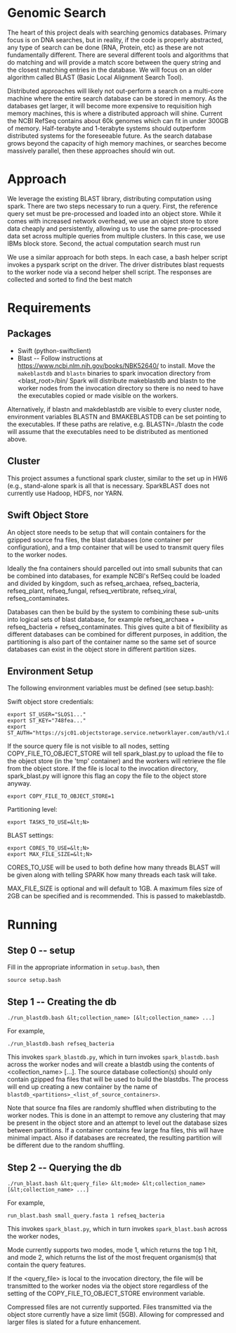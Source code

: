 # Genomic Search

The heart of this project deals with searching genomics databases.  Primary focus is on DNA searches, but in reality, if the code is properly abstracted, any type of search can be done (RNA, Protein, etc) as these are not fundamentally different.  There are several different tools and algorithms that do matching and will provide a match score between the query string and the closest matching entries in the database.  We will focus on an older algorithm called BLAST (Basic Local Alignment Search Tool).

Distributed approaches will likely not out-perform a search on a multi-core machine where the entire search database can be stored in memory.  As the databases get larger, it will become more expensive to requisition high memory machines, this is where a distributed approach will shine.  Current the NCBI RefSeq contains about 60k genomes which can fit in under 300GB of memory.  Half-terabyte and 1-terabyte systems should outperform distributed systems for the foreseeable future.  As the search database grows beyond the capacity of high memory machines, or searches become massively parallel, then these approaches should win out.

# Approach

We leverage the existing BLAST library, distributing computation using spark. There are two steps necessary to run a query. First, the reference query set must be pre-processed and loaded into an object store. While it comes with increased network overhead, we use an object store to store data cheaply and persistently, allowing us to use the same pre-processed data set across multiple queries from multiple clusters. In this case, we use IBMs block store. Second, the actual computation search must run

We use a similar approach for both steps. In each case, a bash helper script invokes a pyspark script on the driver. The driver distributes blast requests to the worker node via a second helper shell script. The responses are collected and sorted to find the best match

# Requirements

## Packages
- Swift (python-swiftclient)
- Blast -- Follow instructions at https://www.ncbi.nlm.nih.gov/books/NBK52640/ to install. Move the `makeblastdb` and `blastn` binaries to spark invocation directory from <blast_root>/bin/   Spark will distribute makeblastdb and blastn to the worker nodes from the invocation directory so there is no need to have the executables copied or made visible on the workers.

Alternatively, if blastn and makdeblastdb are visible to every cluster node, environment variables BLASTN and BMAKEBLASTDB can be set pointing to the executables.   If these paths are relative, e.g. BLASTN=./blastn the code will assume that the executables need to be distributed as mentioned above.

## Cluster
This project assumes a functional spark cluster, similar to the set up in HW6 (e.g., stand-alone spark is all that is necessary.  SparkBLAST does not currently use Hadoop, HDFS, nor YARN.

## Swift Object Store

An object store needs to be setup that will contain containers for the gzipped source fna files, the blast databases (one container per configuration), and a tmp container that will be used to transmit query files to the worker nodes.

Ideally the fna containers should parcelled out into small subunits that can be combined into databases, for example NCBI's RefSeq could be loaded and divided by kingdom, such as refseq_archaea, refseq_bacteria, refseq_plant, refseq_fungal, refseq_vertibrate, refseq_viral, refseq_contaminates.

Databases can then be build by the system to combining these sub-units into logical sets of blast database, for example refseq_archaea + refseq_bacteria + refseq_contaminates.  This gives quite a bit of flexibility as different databases can be combined for different purposes, in addition, the partitioning is also part of the container name so the same set of source databases can exist in the object store in different partition sizes.

## Environment Setup

The following environment variables must be defined (see setup.bash):

Swift object store credentials:
```
export ST_USER="SLOS1..."
export ST_KEY="748fea..."
export ST_AUTH="https://sjc01.objectstorage.service.networklayer.com/auth/v1.0"
```

If the source query file is not visible to all nodes, setting COPY_FILE_TO_OBJECT_STORE will tell spark_blast.py to upload the file to the object store (in the 'tmp' container) and the workers will retrieve the file from the object store.  If the file is local to the invocation directory, spark_blast.py will ignore this flag an copy the file to the object store anyway.
```
export COPY_FILE_TO_OBJECT_STORE=1
```

Partitioning level:
```
export TASKS_TO_USE=&lt;N>
```

BLAST settings:
```
export CORES_TO_USE=&lt;N>
export MAX_FILE_SIZE=&lt;N>
```

CORES_TO_USE will be used to both define how many threads BLAST will be given along with telling SPARK how many threads each task will take. 

MAX_FILE_SIZE is optional and will default to 1GB. A maximum files size of 2GB can be specified and is recommended.  This is passed to makeblastdb.


# Running
## Step 0 -- setup

Fill in the appropriate information in `setup.bash`, then 
```
source setup.bash
```

## Step 1 -- Creating the db

```
./run_blastdb.bash &lt;collection_name> [&lt;collection_name> ...]
```
For example,
```
./run_blastdb.bash refseq_bacteria
```


This invokes `spark_blastdb.py`, which in turn invokes `spark_blastdb.bash` across the worker nodes and will create a blastdb using the contents of &lt;collection_name> [...].  The source database collection(s) should only contain gzipped fna files that will be used to build the blastdbs.   The process will end up creating a new container by the name of `blastdb_<partitions>_<list_of_source_containers>`.

Note that source fna files are randomly shuffled when distributing to the worker nodes.  This is done in an attempt to remove any clustering that may be present in the object store and an attempt to level out the database sizes between partitions.  If a container contains few large fna files, this will have minimal impact.  Also if databases are recreated, the resulting partition will be different due to the random shuffling.

## Step 2 -- Querying the db

```
./run_blast.bash &lt;query_file> &lt;mode> &lt;collection_name> [&lt;collection_name> ...]
```
For example,
```
run_blast.bash small_query.fasta 1 refseq_bacteria
```

This invokes `spark_blast.py`, which in turn invokes `spark_blast.bash` across the worker nodes,

Mode currently supports two modes, mode 1, which returns the top 1 hit, and mode 2, which returns the list of the most frequent organism(s) that contain the query features.

If the &lt;query_file> is local to the invocation directory, the file will be transmitted to the worker nodes via the object store regardless of the setting of the COPY_FILE_TO_OBJECT_STORE environment variable.

Compressed files are not currently supported.  Files transmitted via the object store currently have a size limit (5GB).  Allowing for compressed and larger files is slated for a future enhancement.
